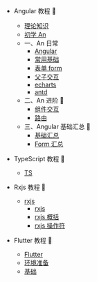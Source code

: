 <!-- * [Home](/) -->

- Angular 教程 📕

  - [理论知识](Angular/)
  - [初学 An](Angular/Angular_init.md)
  - 一、An 日常
    - [Angular](Angular/angular.md)
    - [常用基础](Angular/basics.md)
    - [表单 form](Angular/form.md)
    - [父子交互](Angular/interaction.md)
    - [echarts](Angular/echart.md)
    - [antd](Angular/AntdThemes.md)
  - 二、An 进阶 🎡
    - [组件交互](Angular/Preintermediate.md)
    - [路由](Angular/router.md)
  - 三、Angular 基础汇总 🎡
    - [基础汇总](Angular/merge.md)
    - [Form 汇总](Angular/allform.md)

- TypeScript 教程 📕

  - [TS](TypeScript/)

- Rxjs 教程 📕

  - [rxjs](Rxjs/)
    - [rxjs](Rxjs/rxjs.md)
    - [rxjs 概括](Rxjs/rxjs_sum.md)
    - [rxjs 操作符](Rxjs/rxjs_operator.md)

- Flutter 教程 📕
  - [Flutter](Flutter/)
  - [环境准备](Flutter/environment.md)
  - [基础](Flutter/base.md)

<!-- * [React](React/)
* [Vue](Vue/) -->

<!-- * [docsify](docsify/ "Docsify-我的配置")
* [教程](docsify/course.md "Docsify-简单教程") -->
